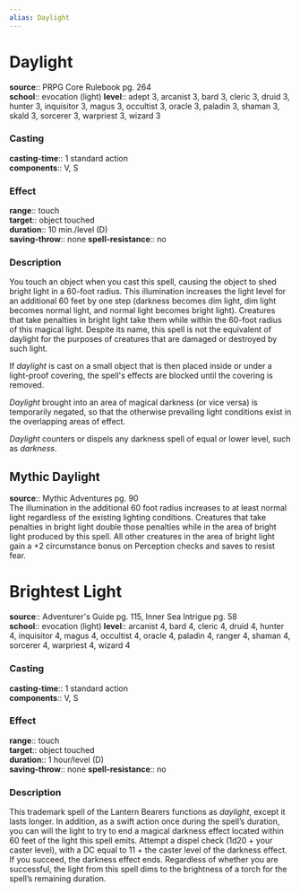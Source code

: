 ```yaml
---
alias: Daylight
---
```


# Daylight 

**source**:: PRPG Core Rulebook pg. 264  
**school**:: evocation (light)
**level**:: adept 3, arcanist 3, bard 3, cleric 3, druid 3, hunter 3, inquisitor 3, magus 3, occultist 3, oracle 3, paladin 3, shaman 3, skald 3, sorcerer 3, warpriest 3, wizard 3

### Casting 

**casting-time**:: 1 standard action  
**components**:: V, S

### Effect 

**range**:: touch  
**target**:: object touched  
**duration**:: 10 min./level (D)  
**saving-throw**:: none
**spell-resistance**:: no

### Description 

You touch an object when you cast this spell, causing the object to shed bright light in a 60-foot radius. This illumination increases the light level for an additional 60 feet by one step (darkness becomes dim light, dim light becomes normal light, and normal light becomes bright light). Creatures that take penalties in bright light take them while within the 60-foot radius of this magical light. Despite its name, this spell is not the equivalent of daylight for the purposes of creatures that are damaged or destroyed by such light.  
  
If *daylight* is cast on a small object that is then placed inside or under a light-proof covering, the spell's effects are blocked until the covering is removed.  
  
*Daylight* brought into an area of magical darkness (or vice versa) is temporarily negated, so that the otherwise prevailing light conditions exist in the overlapping areas of effect.  
  
*Daylight* counters or dispels any darkness spell of equal or lower level, such as *darkness*.

## Mythic Daylight 

**source**:: Mythic Adventures pg. 90  
The illumination in the additional 60 foot radius increases to at least normal light regardless of the existing lighting conditions. Creatures that take penalties in bright light double those penalties while in the area of bright light produced by this spell. All other creatures in the area of bright light gain a +2 circumstance bonus on Perception checks and saves to resist fear.

# Brightest Light 

**source**:: Adventurer's Guide pg. 115, Inner Sea Intrigue pg. 58  
**school**:: evocation (light)
**level**:: arcanist 4, bard 4, cleric 4, druid 4, hunter 4, inquisitor 4, magus 4, occultist 4, oracle 4, paladin 4, ranger 4, shaman 4, sorcerer 4, warpriest 4, wizard 4

### Casting 

**casting-time**:: 1 standard action  
**components**:: V, S

### Effect 

**range**:: touch  
**target**:: object touched  
**duration**:: 1 hour/level (D)  
**saving-throw**:: none
**spell-resistance**:: no

### Description 

This trademark spell of the Lantern Bearers functions as *daylight*, except it lasts longer. In addition, as a swift action once during the spell’s duration, you can will the light to try to end a magical darkness effect located within 60 feet of the light this spell emits. Attempt a dispel check (1d20 + your caster level), with a DC equal to 11 + the caster level of the darkness effect. If you succeed, the darkness effect ends. Regardless of whether you are successful, the light from this spell dims to the brightness of a torch for the spell’s remaining duration.

